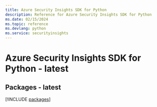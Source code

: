 ```yaml
---
title: Azure Security Insights SDK for Python
description: Reference for Azure Security Insights SDK for Python
ms.date: 02/15/2024
ms.topic: reference
ms.devlang: python
ms.service: securityinsights
---
```

# Azure Security Insights SDK for Python - latest
## Packages - latest
[!INCLUDE [packages](security-insights-index.md)]